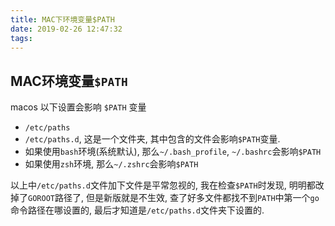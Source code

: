 ```yaml
---
title: MAC下环境变量$PATH
date: 2019-02-26 12:47:32
tags:
---
```

## MAC环境变量`$PATH`

macos 以下设置会影响 `$PATH` 变量

* `/etc/paths`
* `/etc/paths.d`, 这是一个文件夹, 其中包含的文件会影响`$PATH`变量.
* 如果使用`bash`环境(系统默认), 那么`~/.bash_profile`, `~/.bashrc`会影响`$PATH`
* 如果使用`zsh`环境, 那么`~/.zshrc`会影响`$PATH`

以上中`/etc/paths.d`文件加下文件是平常忽视的, 我在检查`$PATH`时发现, 明明都改掉了`GOROOT`路径了, 但是新版就是不生效, 查了好多文件都找不到`PATH`中第一个`go`命令路径在哪设置的, 最后才知道是`/etc/paths.d`文件夹下设置的.